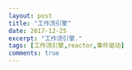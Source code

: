 ```yaml
---
layout: post
title: "工作流引擎"
date: 2017-12-25
excerpt: "工作流引擎."
tags: [工作流引擎,reactor,事件驱动]
comments: true
---
```

